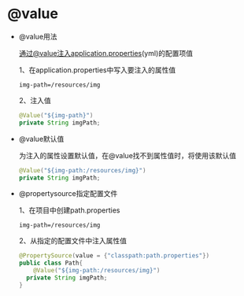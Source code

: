 # @value

+ @value用法

  通过@value注入application.properties(yml)的配置项值

  1、在application.properties中写入要注入的属性值

  ```properties
  img-path=/resources/img
  ```

  2、注入值

  ```java
  @Value("${img-path}")
  private String imgPath;
  ```

+ @value默认值

  为注入的属性设置默认值，在@value找不到属性值时，将使用该默认值

  ```java
  @Value("${img-path:/resources/img}")
  private String imgPath;
  ```

+ @propertysource指定配置文件

  1、在项目中创建path.properties

  ```properties
  img-path=/resources/img
  ```

  2、从指定的配置文件中注入属性值

  ```java
  @PropertySource(value = {"classpath:path.properties"})
  public class Path{
      @Value("${img-path:/resources/img}")
  	private String imgPath;
  }
  ```

  